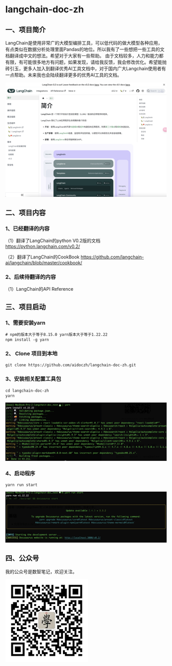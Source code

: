 # langchain-doc-zh
## 一、项目简介

LangChain是使用非常广的大模型编排工具，可以低代码的做大模型各种应用，有点类似在数据分析处理里面Pandas的地位。所以我有了一些想把一些工具的文档翻译成中文的想法。希望对于大家有一些帮助。 由于文档较多，人力和能力都有限，有可能很多地方有问题，如果发现，请给我反馈，我会修改优化。希望能抛砖引玉，更多人加入到翻译优秀AI工具文档中，对于国内广大Langchain使用者有一点帮助。未来我也会陆续翻译更多的优秀AI工具的文档。

![](https://github.com/aidoczh/langchain-doc-zh/blob/main/static/img/screenshot.png)



## 二、项目内容

### 1、已经翻译的内容

（1）翻译了LangChain的python V0.2版的文档 https://python.langchain.com/v0.2/

（2）翻译了LangChain的CookBook https://github.com/langchain-ai/langchain/blob/master/cookbook/

### 2、后续待翻译的内容

（1）LangChain的API Reference



## 三、项目启动

### 1、需要安装yarn

```
# npm的版本大于等于8.15.0 yarn版本大于等于1.22.22
npm install -g yarn 
```

### 2、 Clone 项目到本地

```
git clone https://github.com/aidoczh/langchain-doc-zh.git
```

### 3、安装相关配置工具包

```
cd langchain-doc-zh
yarn
```

![](https://github.com/aidoczh/langchain-doc-zh/blob/main/static/img/yarn_install.png)

### 4、启动程序

```
yarn run start
```

![](https://github.com/aidoczh/langchain-doc-zh/blob/main/static/img/yarn_run_start.png)

## 四、公众号

我的公众号是数智笔记，欢迎关注。

![](https://github.com/aidoczh/langchain-doc-zh/blob/main/static/img/qrcode.jpg)

